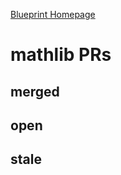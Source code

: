 [Blueprint Homepage](https://forduniver.github.io/multicolorramsey)


# mathlib PRs

## merged

## open

## stale
